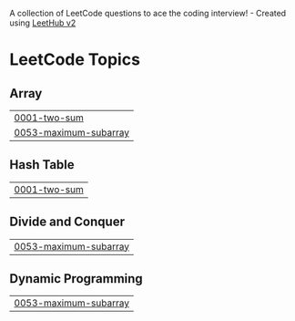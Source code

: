 A collection of LeetCode questions to ace the coding interview! - Created using [LeetHub v2](https://github.com/arunbhardwaj/LeetHub-2.0)
<!---LeetCode Topics Start-->
# LeetCode Topics
## Array
|  |
| ------- |
| [0001-two-sum](https://github.com/parth369/PKsLC/tree/master/0001-two-sum) |
| [0053-maximum-subarray](https://github.com/parth369/PKsLC/tree/master/0053-maximum-subarray) |
## Hash Table
|  |
| ------- |
| [0001-two-sum](https://github.com/parth369/PKsLC/tree/master/0001-two-sum) |
## Divide and Conquer
|  |
| ------- |
| [0053-maximum-subarray](https://github.com/parth369/PKsLC/tree/master/0053-maximum-subarray) |
## Dynamic Programming
|  |
| ------- |
| [0053-maximum-subarray](https://github.com/parth369/PKsLC/tree/master/0053-maximum-subarray) |
<!---LeetCode Topics End-->